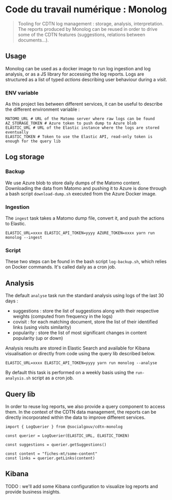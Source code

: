 # Code du travail numérique : Monolog

> Tooling for CDTN log management : storage, analysis, interpretation. The reports produced by Monolog can be reused in order to drive some of the CDTN features (suggestions, relations between documents...).

## Usage

Monolog can be used as a docker image to run log ingestion and log analysis, or as a JS library for accessing the log reports.
Logs are structured as a list of typed _actions_ describing user behaviour during a _visit_.

### ENV variable

As this project lies between different services, it can be useful to describe the different environment variable :

```
MATOMO_URL # URL of the Matomo server where raw logs can be found
AZ_STORAGE_TOKEN # Azure token to push dump to Azure blob
ELASTIC_URL # URL of the Elastic instance where the logs are stored eventually
ELASTIC_TOKEN # Token to use the Elastic API, read-only token is enough for the query lib
```

## Log storage

### Backup

We use Azure blob to store daily dumps of the Matomo content. Downloading the data from Matomo and pushing it to Azure is done through a bash script `download-dump.sh` executed from the Azure Docker image.

### Ingestion

The `ingest` task takes a Matomo dump file, convert it, and push the actions to Elastic.

```
ELASTIC_URL=xxxx ELASTIC_API_TOKEN=yyyy AZURE_TOKEN=xxxx yarn run monolog --ingest
```

### Script

These two steps can be found in the bash script `log-backup.sh`, which relies on Docker commands. It's called daily as a cron job.

## Analysis

The default `analyse` task run the standard analysis using logs of the last 30 days :

- suggestions : store the list of suggestions along with their respective weights (computed from frequency in the logs)
- covisit : for each matching document, store the list of their identified links (using visits similarity)
- popularity : store the list of most significant changes in content popularity (up or down)

Analysis results are stored in Elastic Search and available for Kibana visualisation or directly from code using the query lib described below.

```
ELASTIC_URL=xxxx ELASTIC_API_TOKEN=yyyy yarn run monolog --analyse
```

By default this task is performed on a weekly basis using the `run-analysis.sh` script as a cron job.

## Query lib

In order to reuse log reports, we also provide a query component to access them.
In the context of the CDTN data management, the reports can be directly incorporated within the data to improve different services.

```
import { LogQuerier } from @socialgouv/cdtn-monolog

const querier = LogQuerier(ELASTIC_URL, ELASTIC_TOKEN)

const suggestions = querier.getSuggestions()

const content = "fiches-mt/some-content"
const links = querier.getLinks(content)
```

## Kibana

TODO : we'll add some Kibana configuration to visualize log reports and provide business insights.
